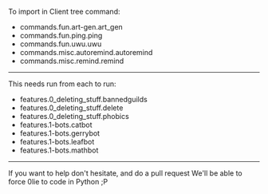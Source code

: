 To import in Client tree command:
- commands.fun.art-gen.art_gen
- commands.fun.ping.ping
- commands.fun.uwu.uwu
- commands.misc.autoremind.autoremind
- commands.misc.remind.remind

--------------------------------------------------------

This needs run from each to run:
- features.0_deleting_stuff.bannedguilds
- features.0_deleting_stuff.delete
- features.0_deleting_stuff.phobics
- features.1-bots.catbot
- features.1-bots.gerrybot
- features.1-bots.leafbot
- features.1-bots.mathbot


----------------------------------------------------------

If you want to help don't hesitate, and do a pull request
We'll be able to force 0lie to code in Python ;P